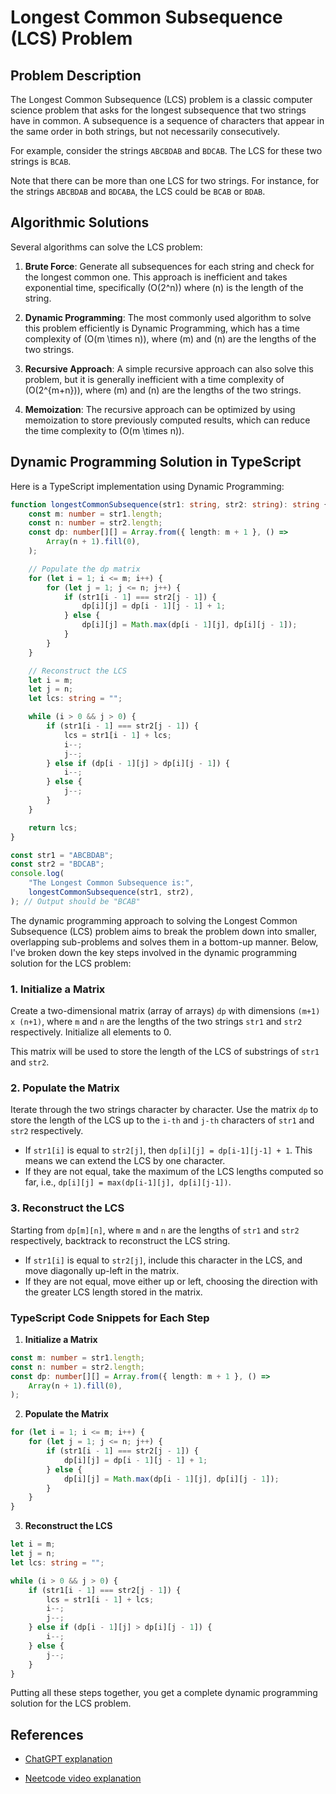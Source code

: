 # Longest Common Subsequence (LCS) Problem

## Problem Description

The Longest Common Subsequence (LCS) problem is a classic computer science problem that asks for the longest subsequence that two strings have in common. A subsequence is a sequence of characters that appear in the same order in both strings, but not necessarily consecutively.

For example, consider the strings `ABCBDAB` and `BDCAB`. The LCS for these two strings is `BCAB`.

Note that there can be more than one LCS for two strings. For instance, for the strings `ABCBDAB` and `BDCABA`, the LCS could be `BCAB` or `BDAB`.

## Algorithmic Solutions

Several algorithms can solve the LCS problem:

1. **Brute Force**: Generate all subsequences for each string and check for the longest common one. This approach is inefficient and takes exponential time, specifically \(O(2^n)\) where \(n\) is the length of the string.

2. **Dynamic Programming**: The most commonly used algorithm to solve this problem efficiently is Dynamic Programming, which has a time complexity of \(O(m \times n)\), where \(m\) and \(n\) are the lengths of the two strings.

3. **Recursive Approach**: A simple recursive approach can also solve this problem, but it is generally inefficient with a time complexity of \(O(2^{m+n})\), where \(m\) and \(n\) are the lengths of the two strings.

4. **Memoization**: The recursive approach can be optimized by using memoization to store previously computed results, which can reduce the time complexity to \(O(m \times n)\).

## Dynamic Programming Solution in TypeScript

Here is a TypeScript implementation using Dynamic Programming:

```typescript
function longestCommonSubsequence(str1: string, str2: string): string {
    const m: number = str1.length;
    const n: number = str2.length;
    const dp: number[][] = Array.from({ length: m + 1 }, () =>
        Array(n + 1).fill(0),
    );

    // Populate the dp matrix
    for (let i = 1; i <= m; i++) {
        for (let j = 1; j <= n; j++) {
            if (str1[i - 1] === str2[j - 1]) {
                dp[i][j] = dp[i - 1][j - 1] + 1;
            } else {
                dp[i][j] = Math.max(dp[i - 1][j], dp[i][j - 1]);
            }
        }
    }

    // Reconstruct the LCS
    let i = m;
    let j = n;
    let lcs: string = "";

    while (i > 0 && j > 0) {
        if (str1[i - 1] === str2[j - 1]) {
            lcs = str1[i - 1] + lcs;
            i--;
            j--;
        } else if (dp[i - 1][j] > dp[i][j - 1]) {
            i--;
        } else {
            j--;
        }
    }

    return lcs;
}

const str1 = "ABCBDAB";
const str2 = "BDCAB";
console.log(
    "The Longest Common Subsequence is:",
    longestCommonSubsequence(str1, str2),
); // Output should be "BCAB"
```

The dynamic programming approach to solving the Longest Common Subsequence (LCS) problem aims to break the problem down into smaller, overlapping sub-problems and solves them in a bottom-up manner. Below, I've broken down the key steps involved in the dynamic programming solution for the LCS problem:

### 1. Initialize a Matrix

Create a two-dimensional matrix (array of arrays) `dp` with dimensions `(m+1) x (n+1)`, where `m` and `n` are the lengths of the two strings `str1` and `str2` respectively. Initialize all elements to 0.

This matrix will be used to store the length of the LCS of substrings of `str1` and `str2`.

### 2. Populate the Matrix

Iterate through the two strings character by character. Use the matrix `dp` to store the length of the LCS up to the `i-th` and `j-th` characters of `str1` and `str2` respectively.

-   If `str1[i]` is equal to `str2[j]`, then `dp[i][j] = dp[i-1][j-1] + 1`. This means we can extend the LCS by one character.
-   If they are not equal, take the maximum of the LCS lengths computed so far, i.e., `dp[i][j] = max(dp[i-1][j], dp[i][j-1])`.

### 3. Reconstruct the LCS

Starting from `dp[m][n]`, where `m` and `n` are the lengths of `str1` and `str2` respectively, backtrack to reconstruct the LCS string.

-   If `str1[i]` is equal to `str2[j]`, include this character in the LCS, and move diagonally up-left in the matrix.
-   If they are not equal, move either up or left, choosing the direction with the greater LCS length stored in the matrix.

### TypeScript Code Snippets for Each Step

1. **Initialize a Matrix**

```typescript
const m: number = str1.length;
const n: number = str2.length;
const dp: number[][] = Array.from({ length: m + 1 }, () =>
    Array(n + 1).fill(0),
);
```

2. **Populate the Matrix**

```typescript
for (let i = 1; i <= m; i++) {
    for (let j = 1; j <= n; j++) {
        if (str1[i - 1] === str2[j - 1]) {
            dp[i][j] = dp[i - 1][j - 1] + 1;
        } else {
            dp[i][j] = Math.max(dp[i - 1][j], dp[i][j - 1]);
        }
    }
}
```

3. **Reconstruct the LCS**

```typescript
let i = m;
let j = n;
let lcs: string = "";

while (i > 0 && j > 0) {
    if (str1[i - 1] === str2[j - 1]) {
        lcs = str1[i - 1] + lcs;
        i--;
        j--;
    } else if (dp[i - 1][j] > dp[i][j - 1]) {
        i--;
    } else {
        j--;
    }
}
```

Putting all these steps together, you get a complete dynamic programming solution for the LCS problem.

## References

- [ChatGPT explanation](https://chat.openai.com/c/ce0bf167-862e-405a-a84b-02f349d0ea3b)

- [Neetcode video explanation](https://www.youtube.com/watch?v=Ua0GhsJSlWM)

